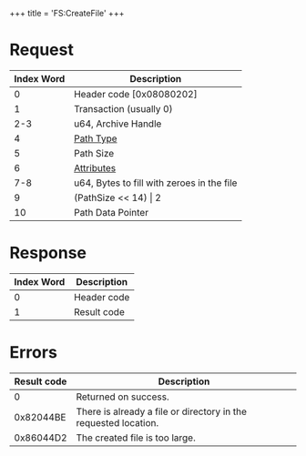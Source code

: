 +++
title = 'FS:CreateFile'
+++

# Request

| Index Word | Description                                             |
|------------|---------------------------------------------------------|
| 0          | Header code \[0x08080202\]                              |
| 1          | Transaction (usually 0)                                 |
| 2-3        | u64, Archive Handle                                     |
| 4          | [Path Type](Filesystem_services#PathType "wikilink")    |
| 5          | Path Size                                               |
| 6          | [Attributes](Filesystem_services#Attributes "wikilink") |
| 7-8        | u64, Bytes to fill with zeroes in the file              |
| 9          | (PathSize \<\< 14) \| 2                                 |
| 10         | Path Data Pointer                                       |

# Response

| Index Word | Description |
|------------|-------------|
| 0          | Header code |
| 1          | Result code |

# Errors

| Result code | Description                                                     |
|-------------|-----------------------------------------------------------------|
| 0           | Returned on success.                                            |
| 0x82044BE   | There is already a file or directory in the requested location. |
| 0x86044D2   | The created file is too large.                                  |
